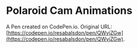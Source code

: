 # Polaroid Cam Animations

A Pen created on CodePen.io. Original URL: [https://codepen.io/resabalsdon/pen/QWvjZGw](https://codepen.io/resabalsdon/pen/QWvjZGw).


